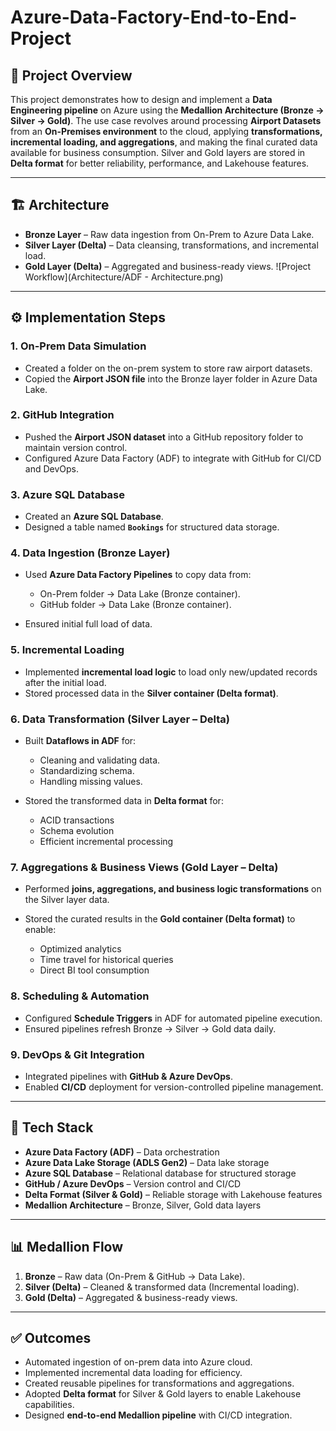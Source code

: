 # Azure-Data-Factory-End-to-End-Project

## 📌 Project Overview

This project demonstrates how to design and implement a **Data Engineering pipeline** on Azure using the **Medallion Architecture (Bronze → Silver → Gold)**.
The use case revolves around processing **Airport Datasets** from an **On-Premises environment** to the cloud, applying **transformations, incremental loading, and aggregations**, and making the final curated data available for business consumption.
Silver and Gold layers are stored in **Delta format** for better reliability, performance, and Lakehouse features.

---

## 🏗️ Architecture

* **Bronze Layer** – Raw data ingestion from On-Prem to Azure Data Lake.
* **Silver Layer (Delta)** – Data cleansing, transformations, and incremental load.
* **Gold Layer (Delta)** – Aggregated and business-ready views.
![Project Workflow](Architecture/ADF - Architecture.png)


---

## ⚙️ Implementation Steps

### 1. On-Prem Data Simulation

* Created a folder on the on-prem system to store raw airport datasets.
* Copied the **Airport JSON file** into the Bronze layer folder in Azure Data Lake.

### 2. GitHub Integration

* Pushed the **Airport JSON dataset** into a GitHub repository folder to maintain version control.
* Configured Azure Data Factory (ADF) to integrate with GitHub for CI/CD and DevOps.

### 3. Azure SQL Database

* Created an **Azure SQL Database**.
* Designed a table named **`Bookings`** for structured data storage.

### 4. Data Ingestion (Bronze Layer)

* Used **Azure Data Factory Pipelines** to copy data from:

  * On-Prem folder → Data Lake (Bronze container).
  * GitHub folder → Data Lake (Bronze container).
* Ensured initial full load of data.

### 5. Incremental Loading

* Implemented **incremental load logic** to load only new/updated records after the initial load.
* Stored processed data in the **Silver container (Delta format)**.

### 6. Data Transformation (Silver Layer – Delta)

* Built **Dataflows in ADF** for:

  * Cleaning and validating data.
  * Standardizing schema.
  * Handling missing values.
* Stored the transformed data in **Delta format** for:

  * ACID transactions
  * Schema evolution
  * Efficient incremental processing

### 7. Aggregations & Business Views (Gold Layer – Delta)

* Performed **joins, aggregations, and business logic transformations** on the Silver layer data.
* Stored the curated results in the **Gold container (Delta format)** to enable:

  * Optimized analytics
  * Time travel for historical queries
  * Direct BI tool consumption

### 8. Scheduling & Automation

* Configured **Schedule Triggers** in ADF for automated pipeline execution.
* Ensured pipelines refresh Bronze → Silver → Gold data daily.

### 9. DevOps & Git Integration

* Integrated pipelines with **GitHub & Azure DevOps**.
* Enabled **CI/CD** deployment for version-controlled pipeline management.

---

## 🚀 Tech Stack

* **Azure Data Factory (ADF)** – Data orchestration
* **Azure Data Lake Storage (ADLS Gen2)** – Data lake storage
* **Azure SQL Database** – Relational database for structured storage
* **GitHub / Azure DevOps** – Version control and CI/CD
* **Delta Format (Silver & Gold)** – Reliable storage with Lakehouse features
* **Medallion Architecture** – Bronze, Silver, Gold data layers

---

## 📊 Medallion Flow

1. **Bronze** – Raw data (On-Prem & GitHub → Data Lake).
2. **Silver (Delta)** – Cleaned & transformed data (Incremental loading).
3. **Gold (Delta)** – Aggregated & business-ready views.

---

## ✅ Outcomes

* Automated ingestion of on-prem data into Azure cloud.
* Implemented incremental data loading for efficiency.
* Created reusable pipelines for transformations and aggregations.
* Adopted **Delta format** for Silver & Gold layers to enable Lakehouse capabilities.
* Designed **end-to-end Medallion pipeline** with CI/CD integration.
